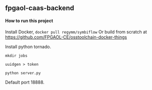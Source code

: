 ## fpgaol-caas-backend

#### How to run this project

Install Docker, `docker pull regymm/symbiflow`
Or build from scratch at https://github.com/FPGAOL-CE/osstoolchain-docker-things

Install python tornado. 

`mkdir jobs`

`uuidgen > token`

`python server.py`

Default port 18888. 
